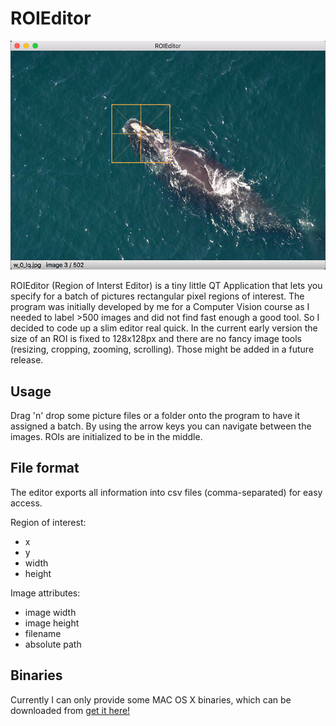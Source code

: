 # ROIEditor
![Image of editor](https://raw.githubusercontent.com/LeonhardFS/ROIEditor/master/screen.jpg)  

ROIEditor (Region of Interst Editor) is a tiny little QT Application that lets you specify for a batch of pictures rectangular pixel regions of interest. The program was initially developed by me for a Computer Vision course as I needed to label >500 images and did not find fast enough a good tool. So I decided to code up a slim editor real quick. In the current early version the size of an ROI is fixed to 128x128px and there are no fancy image tools (resizing, cropping, zooming, scrolling). Those might be added in a future release.

## Usage
Drag 'n' drop some picture files or a folder onto the program to have it assigned a batch. By using the arrow keys you can navigate between the images. ROIs are initialized to be in the middle.

## File format
The editor exports all information into csv files (comma-separated) for easy access.

Region of interest:
- x 
- y 
- width 
- height 

Image attributes:
- image width 
- image height
- filename 
- absolute path


## Binaries
Currently I can only provide some MAC OS X binaries, which can be downloaded from 
[get it here!](https://github.com/LeonhardFS/ROIEditor/blob/master/bin/ROIEditor.dmg?raw=true)
